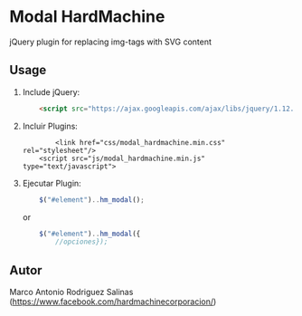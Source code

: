# Modal HardMachine

jQuery plugin for replacing img-tags with SVG content

## Usage

1. Include jQuery:
	```html
	    <script src="https://ajax.googleapis.com/ajax/libs/jquery/1.12.4/jquery.min.js" type="text/javascript">
	```
2. Incluir Plugins:
	```html/css
	    	<link href="css/modal_hardmachine.min.css" rel="stylesheet"/>
  	 	<script src="js/modal_hardmachine.min.js" type="text/javascript">
   	```
3. Ejecutar Plugin:
	```javascript
		$("#element")..hm_modal();
	```
	or
   	```javascript
		$("#element")..hm_modal({
    		//opciones});
	```

## Autor

Marco Antonio Rodriguez Salinas (https://www.facebook.com/hardmachinecorporacion/)
